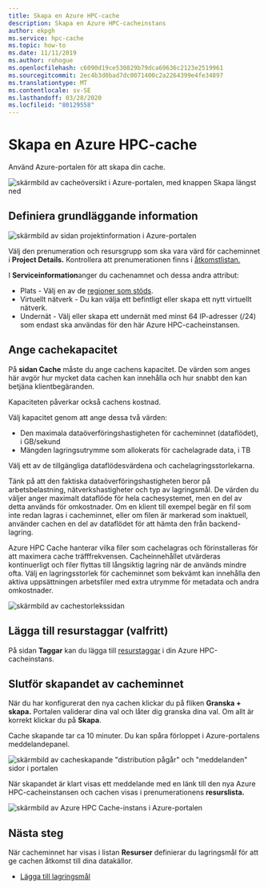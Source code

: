 ```yaml
---
title: Skapa en Azure HPC-cache
description: Skapa en Azure HPC-cacheinstans
author: ekpgh
ms.service: hpc-cache
ms.topic: how-to
ms.date: 11/11/2019
ms.author: rohogue
ms.openlocfilehash: c6090d19ce530829b79dca69636c2123e2519961
ms.sourcegitcommit: 2ec4b3d0bad7dc0071400c2a2264399e4fe34897
ms.translationtype: MT
ms.contentlocale: sv-SE
ms.lasthandoff: 03/28/2020
ms.locfileid: "80129558"
---
```

# <a name="create-an-azure-hpc-cache"></a>Skapa en Azure HPC-cache

Använd Azure-portalen för att skapa din cache.

![skärmbild av cacheöversikt i Azure-portalen, med knappen Skapa längst ned](media/hpc-cache-home-page.png)

## <a name="define-basic-details"></a>Definiera grundläggande information

![skärmbild av sidan projektinformation i Azure-portalen](media/hpc-cache-create-basics.png)

Välj den prenumeration och resursgrupp som ska vara värd för cacheminnet i **Project Details.** Kontrollera att prenumerationen finns i [åtkomstlistan.](hpc-cache-prereqs.md#azure-subscription)

I **Serviceinformation**anger du cachenamnet och dessa andra attribut:

* Plats - Välj en av de [regioner som stöds](hpc-cache-overview.md#region-availability).
* Virtuellt nätverk - Du kan välja ett befintligt eller skapa ett nytt virtuellt nätverk.
* Undernät - Välj eller skapa ett undernät med minst 64 IP-adresser (/24) som endast ska användas för den här Azure HPC-cacheinstansen.

## <a name="set-cache-capacity"></a>Ange cachekapacitet
<!-- referenced from GUI - update aka.ms link if you change this header text -->

På **sidan Cache** måste du ange cachens kapacitet. De värden som anges här avgör hur mycket data cachen kan innehålla och hur snabbt den kan betjäna klientbegäranden.

Kapaciteten påverkar också cachens kostnad.

Välj kapacitet genom att ange dessa två värden:

* Den maximala dataöverföringshastigheten för cacheminnet (dataflödet), i GB/sekund
* Mängden lagringsutrymme som allokerats för cachelagrade data, i TB

Välj ett av de tillgängliga dataflödesvärdena och cachelagringsstorlekarna.

Tänk på att den faktiska dataöverföringshastigheten beror på arbetsbelastning, nätverkshastigheter och typ av lagringsmål. De värden du väljer anger maximalt dataflöde för hela cachesystemet, men en del av detta används för omkostnader. Om en klient till exempel begär en fil som inte redan lagras i cacheminnet, eller om filen är markerad som inaktuell, använder cachen en del av dataflödet för att hämta den från backend-lagring.

Azure HPC Cache hanterar vilka filer som cachelagras och förinstalleras för att maximera cache träfffrekvensen. Cacheinnehållet utvärderas kontinuerligt och filer flyttas till långsiktig lagring när de används mindre ofta. Välj en lagringsstorlek för cacheminnet som bekvämt kan innehålla den aktiva uppsättningen arbetsfiler med extra utrymme för metadata och andra omkostnader.

![skärmbild av cachestorlekssidan](media/hpc-cache-create-capacity.png)

## <a name="add-resource-tags-optional"></a>Lägga till resurstaggar (valfritt)

På sidan **Taggar** kan du lägga till [resurstaggar](https://go.microsoft.com/fwlink/?linkid=873112) i din Azure HPC-cacheinstans.

## <a name="finish-creating-the-cache"></a>Slutför skapandet av cacheminnet

När du har konfigurerat den nya cachen klickar du på fliken **Granska + skapa.** Portalen validerar dina val och låter dig granska dina val. Om allt är korrekt klickar du på **Skapa**.

Cache skapande tar ca 10 minuter. Du kan spåra förloppet i Azure-portalens meddelandepanel.

![skärmbild av cacheskapande "distribution pågår" och "meddelanden" sidor i portalen](media/hpc-cache-deploy-status.png)

När skapandet är klart visas ett meddelande med en länk till den nya Azure HPC-cacheinstansen och cachen visas i prenumerationens **resurslista.**
<!-- double check on notification -->

![skärmbild av Azure HPC Cache-instans i Azure-portalen](media/hpc-cache-new-overview.png)

## <a name="next-steps"></a>Nästa steg

När cacheminnet har visas i listan **Resurser** definierar du lagringsmål för att ge cachen åtkomst till dina datakällor.

* [Lägga till lagringsmål](hpc-cache-add-storage.md)
